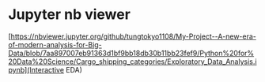 # Jupyter nb viewer
[https://nbviewer.jupyter.org/github/tungtokyo1108/My-Project--A-new-era-of-modern-analysis-for-Big-Data/blob/7aa897007eb91363d1bf9bb18db30b11bb23fef9/Python%20for%20Data%20Science/Cargo_shipping_categories/Exploratory_Data_Analysis.ipynb](Interactive EDA)
